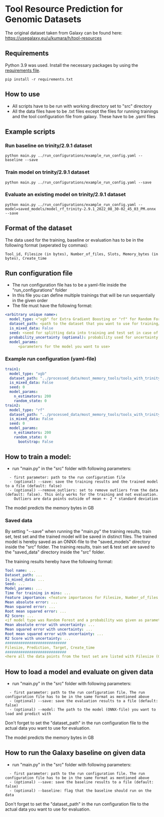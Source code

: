 # Tool Resource Prediction for Genomic Datasets

The original dataset taken from Galaxy can be found here: https://usegalaxy.eu/u/kumara/h/tool-resources

## Requirements
Python 3.9 was used.
Install the necessary packages by using the [requirements file](requirements.txt).
```
pip install -r requirements.txt
```

## How to use

- All scripts have to be run with working directory set to "src" directory
- All the data files have to be .txt files except the files for running trainings and the tool configuration file from galaxy. These have to be .yaml files

## Example scripts

### Run baseline on trinity/2.9.1 dataset
```
python main.py ../run_configurations/example_run_config.yaml --baseline --save
```

### Train model on trinity/2.9.1 dataset
```
python main.py ../run_configurations/example_run_config.yaml --save
```

### Evaluate an existing model on trinity/2.9.1 dataset
```
python main.py ../run_configurations/example_run_config.yaml --model=saved_models/model_rf_trinity-2.9.1_2022_08_30-02_45_03_PM.onnx --save
```

## Format of the dataset
The data used for the training, baseline or evaluation has to be in the following format (seperated by commas):
```
Tool_id, Filesize (in bytes), Number_of_files, Slots, Memory_bytes (in bytes), Create_time
```

## Run configuration file
- The run configuration file has to be a yaml-file inside the "run_configurations" folder
- In this file you can define multiple trainings that will be run sequentially in the given order
- The file must have the following format:
```yaml
<arbitrary unique name>:
  model_type: <"xgb" for Extra Gradient Boosting or "rf" for Random Forest
  dataset_path: <path to the dataset that you want to use for training/evaluation/baseline>
  is_mixed_data: False
  seed: <seed for splitting data into training and test set in case of training>
  probability_uncertainty (optional): probability used for uncertainty prediction in range [0,1]
  model_params:
      <parameters for the model you want to use>
```

### Example run configuration (yaml-file)

```yaml
train1:
  model_type: "xgb"
  dataset_path: "../processed_data/most_memory_tools/tools_with_trinity/trinity/2.9.1.txt"
  is_mixed_data: False
  seed: 0
  model_params:
    n_estimators: 200
    random_state: 0
train2:
  model_type: "rf"
  dataset_path: "../processed_data/most_memory_tools/tools_with_trinity/trinity/2.9.1.txt"
  is_mixed_data: False
  seed: 0
  model_params:
    n_estimators: 200
    random_state: 0
      bootstrap: False
```

## How to train a model:
- run "main.py" in the "src" folder with following parameters:
```
  - first parameter: path to the run configuration file
  - (optional) --save: save the training results and the trained model to a file (default: false)
  - (optional) --remove_outliers: set to remove outliers from the data (default: false). This only works for the training and not evaluation.
    Outliers are data points outside of mean +- 2 * standard deviation
```
The model predicts the memory bytes in GB

### Saved data
By setting "--save" when running the "main.py" the training results, train set, test set and the trained model will be saved in distinct files.
The trained model is hereby saved as an ONNX-file to the "saved_models" directory inside the "src" folder.
The training results, train set & test set are saved to the "saved_data" directory inside the "src" folder. 

The training results hereby have the following format:
```yaml
Tool name: ...
Dataset_path: ...
Is_mixed_data: ...
Seed: ...
Model_params: ...
Time for training in mins: ...
Feature importance: <feature importances for Filesize, Number_of_files, Slots>
Mean absolute error: ...
Mean squared error: ...
Root mean squared error: ...
R2 Score: ...
<if model type was Random Forest and a probability was given as parameter the following metrics are also given>
Mean absolute error with uncertainty: ...
Mean squared error with uncertainty: ...
Root mean squared error with uncertainty: ...
R2 Score with uncertainty: ...
############################
Filesize, Prediction, Target, Create_time
############################
<here all the data points from the test set are listed with Filesize (GB), Prediction (GB), Target (GB), Create_time> 
```

## How to load a model and evaluate on given data

- run "main.py" in the "src" folder with following parameters:
```
  - first parameter: path to the run configuration file. The run configuration file has to be in the same format as mentioned above
  - (optional) --save: save the evaluation results to a file (default: false)
  - (optional) --model: The path to the model (ONNX-file) you want to load and predict with
```

Don't forget to set the "dataset_path" in the run configuration file to the actual data you want to use for evaluation.

The model predicts the memory bytes in GB

## How to run the Galaxy baseline on given data

- run "main.py" in the "src" folder with following parameters:
```
  - first parameter: path to the run configuration file. The run configuration file has to be in the same format as mentioned above
  - (optional) --save: save the baseline results to a file (default: false)
  - (optional) --baseline: flag that the baseline should run on the data
```

Don't forget to set the "dataset_path" in the run configuration file to the actual data you want to use for evaluation.